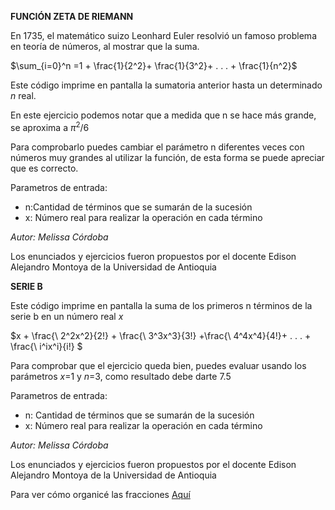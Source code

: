 **FUNCIÓN ZETA DE RIEMANN**

En 1735, el matemático suizo Leonhard Euler resolvió un famoso problema en teoría de números, al mostrar que la suma.

$\sum_{i=0}^n =1 +  \frac{1}{2^2}+ \frac{1}{3^2}+ . . . + \frac{1}{n^2}$

Este código imprime en pantalla la sumatoria anterior hasta un determinado $n$ real.

En este ejercicio podemos notar que a medida que n se hace más grande, se aproxima a  $\pi^2/6$

Para comprobarlo puedes cambiar el parámetro n diferentes veces con números muy grandes al utilizar la función, de esta forma se puede apreciar que es correcto.

Parametros de entrada:
 - n:Cantidad de términos que se sumarán de la sucesión
 - x: Número real para realizar la operación en cada término

_Autor: Melissa Córdoba_


Los enunciados y ejercicios fueron propuestos por el docente Edison Alejandro Montoya de la Universidad de Antioquia



**SERIE B**

Este código imprime en pantalla la suma de los primeros n términos 
de la serie b en un número real $x$

$x + \frac{\ 2^2x^2}{2!} + \frac{\ 3^3x^3}{3!} +\frac{\ 4^4x^4}{4!}+ . . . + \frac{\ i^ix^i}{i!} $


Para comprobar que el ejercicio queda bien, puedes evaluar usando los parámetros $x$=1 y $n$=3, como resultado debe darte 7.5

Parametros de entrada:
 - n: Cantidad de términos que se sumarán de la sucesión
 - x: Número real para realizar la operación en cada término

_Autor: Melissa Córdoba_


Los enunciados y ejercicios fueron propuestos por el docente Edison Alejandro Montoya de la Universidad de Antioquia

Para ver cómo organicé las fracciones [Aquí](http://es.overleaf.com/learn/latex/Aligning_equations_with_amsmath "Aquí")


